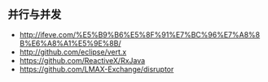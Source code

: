 并行与并发
-------------------

- http://ifeve.com/%E5%B9%B6%E5%8F%91%E7%BC%96%E7%A8%8B%E6%A8%A1%E5%9E%8B/
- http://github.com/eclipse/vert.x
- https://github.com/ReactiveX/RxJava
- https://github.com/LMAX-Exchange/disruptor
